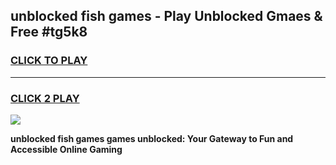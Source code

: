 
## unblocked fish games - Play Unblocked Gmaes & Free #tg5k8
<h3>
<a href="https://news.freeplayer.one?title=unblocked_fish_games&ref=24F">CLICK TO PLAY</a></h3>
<hr>

<h3>
<a href="https://news.freeplayer.one?title=unblocked_fish_games&ref=24F">CLICK 2 PLAY</a>
  
</h3>

<a href="https://news.freeplayer.one?title=unblocked_fish_games&ref=24F/"><img src="https://clearcache.store/games.png"></a>


**unblocked fish games games unblocked: Your Gateway to Fun and Accessible Online Gaming**
